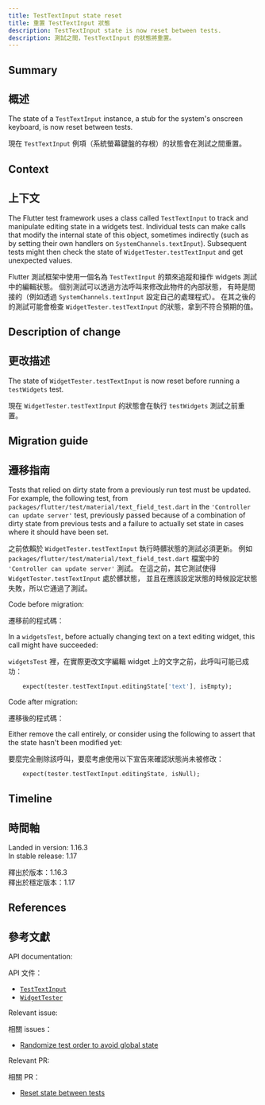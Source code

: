 ```yaml
---
title: TestTextInput state reset
title: 重置 TestTextInput 狀態
description: TestTextInput state is now reset between tests.
description: 測試之間，TestTextInput 的狀態將重置。
---
```


## Summary

## 概述

The state of a `TestTextInput` instance,
a stub for the system's onscreen keyboard,
is now reset between tests.

現在 `TestTextInput` 例項（系統螢幕鍵盤的存根）的狀態會在測試之間重置。

## Context

## 上下文

The Flutter test framework uses a class called `TestTextInput`
to track and manipulate editing state in a widgets test.
Individual tests can make calls that modify the internal
state of this object, sometimes indirectly (such as
by setting their own handlers on `SystemChannels.textInput`).
Subsequent tests might then check the state of
`WidgetTester.testTextInput` and get unexpected values.

Flutter 測試框架中使用一個名為 `TestTextInput` 的類來追蹤和操作 widgets 測試中的編輯狀態。
個別測試可以透過方法呼叫來修改此物件的內部狀態，
有時是間接的（例如透過 `SystemChannels.textInput` 設定自己的處理程式）。
在其之後的的測試可能會檢查 `WidgetTester.testTextInput` 的狀態，拿到不符合預期的值。

## Description of change

## 更改描述

The state of `WidgetTester.testTextInput`
is now reset before running a `testWidgets` test.

現在 `WidgetTester.testTextInput` 的狀態會在執行 `testWidgets` 測試之前重置。

## Migration guide

## 遷移指南

Tests that relied on dirty state from a previously run
test must be updated. For example, the following test,
from `packages/flutter/test/material/text_field_test.dart`
in the `'Controller can update server'` test,
previously passed because of a combination of dirty state
from previous tests and a failure to actually set state
in cases where it should have been set.

之前依賴於 `WidgetTester.testTextInput` 執行時髒狀態的測試必須更新。
例如 `packages/flutter/test/material/text_field_test.dart`
檔案中的 `'Controller can update server'` 測試。
在這之前，其它測試使得 `WidgetTester.testTextInput` 處於髒狀態，
並且在應該設定狀態的時候設定狀態失敗，所以它通過了測試。

Code before migration:

遷移前的程式碼：

In a `widgetsTest`, before actually changing text on a
text editing widget, this call might have succeeded:

`widgetsTest` 裡，在實際更改文字編輯 widget 上的文字之前，此呼叫可能已成功：

<!-- skip -->
```dart
    expect(tester.testTextInput.editingState['text'], isEmpty);
```

Code after migration:

遷移後的程式碼：

Either remove the call entirely, or consider using the
following to assert that the state hasn't been modified yet:

要麼完全刪除該呼叫，要麼考慮使用以下宣告來確認狀態尚未被修改：

<!-- skip -->
```dart
    expect(tester.testTextInput.editingState, isNull);
```

## Timeline

## 時間軸

Landed in version: 1.16.3<br>
In stable release: 1.17

釋出於版本：1.16.3<br>
釋出於穩定版本：1.17

## References

## 參考文獻

API documentation:

API 文件：

* [`TestTextInput`][]
* [`WidgetTester`][]

Relevant issue:

相關 issues：

* [Randomize test order to avoid global state][]

Relevant PR:

相關 PR：

* [Reset state between tests][]


[Randomize test order to avoid global state]: {{site.repo.flutter}}/issues/47233
[Reset state between tests]: {{site.repo.flutter}}/pull/47464
[`TestTextInput`]: {{site.api}}/flutter/flutter_test/TestTextInput-class.html
[`WidgetTester`]: {{site.api}}/flutter/flutter_test/WidgetTester-class.html
